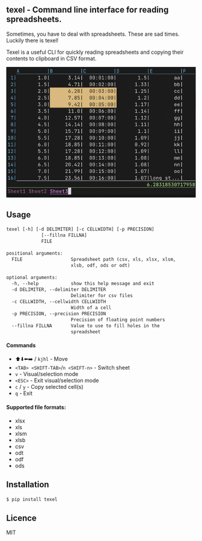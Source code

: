 ## texel - Command line interface for reading spreadsheets.

Sometimes, you have to deal with spreadsheets. These are sad times.
Luckily there is texel!

Texel is a useful CLI for quickly reading spreadsheets and
copying their contents to clipboard in CSV format.

  ![texel in action](./assets/texel.png)
## Usage
```
texel [-h] [-d DELIMITER] [-c CELLWIDTH] [-p PRECISION]
             [--fillna FILLNA]
             FILE

positional arguments:
  FILE                  Spreadsheet path (csv, xls, xlsx, xlsm,
                        xlsb, odf, ods or odt)

optional arguments:
  -h, --help            show this help message and exit
  -d DELIMITER, --delimiter DELIMITER
                        Delimiter for csv files
  -c CELLWIDTH, --cellwidth CELLWIDTH
                        Width of a cell
  -p PRECISION, --precision PRECISION
                        Precision of floating point numbers
  --fillna FILLNA       Value to use to fill holes in the
                        spreadsheet
```
#### Commands
  - ⬆️⬇️⬅️➡️ / `kjhl` - Move
  - `<TAB> <SHIFT-TAB>`/`n <SHIFT-n>` - Switch sheet
  - `v` - Visual/selection mode
  - `<ESC>` - Exit visual/selection mode
  - `c` / `y` - Copy selected cell(s)
  - `q` - Exit

#### Supported file formats:
  - xlsx
  - xls
  - xlsm
  - xlsb
  - csv
  - odt
  - odf
  - ods

## Installation

`$ pip install texel`

## Licence
MIT
